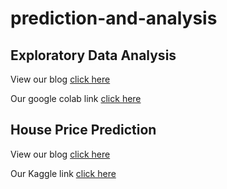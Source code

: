 # prediction-and-analysis

## Exploratory Data Analysis
View our blog [click here](https://medium.com/analytics-vidhya/exploratory-data-analysis-104675188a4d)

Our google colab link [click here](https://colab.research.google.com/drive/1ylFKUcaUQ0vcpyG7y1J0fIGcFP-J4P0G?usp=sharing)


## House Price Prediction
View our blog [click here](https://abhishekgera2001.medium.com/predicting-house-price-with-random-forest-regressor-6e9a7c7f75dd)

Our Kaggle link [click here](https://www.kaggle.com/geraabhishek/level4new)


